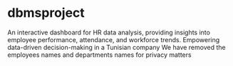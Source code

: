 # dbmsproject
An interactive dashboard for HR data analysis, providing insights into employee performance, attendance, and workforce trends. Empowering data-driven decision-making in a Tunisian company 
We have removed the employees names and departments names for privacy matters
